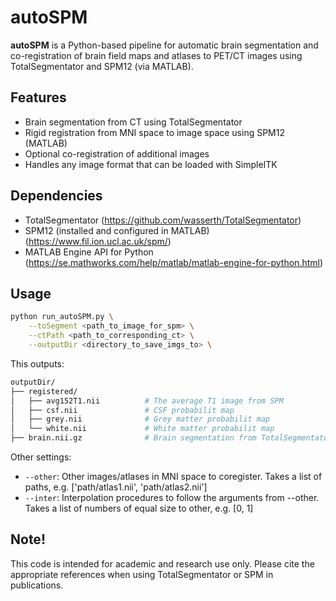 # autoSPM

**autoSPM** is a Python-based pipeline for automatic brain segmentation and co-registration of brain field maps and atlases to PET/CT images using TotalSegmentator and SPM12 (via MATLAB). 


## Features

- Brain segmentation from CT using TotalSegmentator
- Rigid registration from MNI space to image space using SPM12 (MATLAB)
- Optional co-registration of additional images
- Handles any image format that can be loaded with SimpleITK

## Dependencies

- TotalSegmentator (https://github.com/wasserth/TotalSegmentator)
- SPM12 (installed and configured in MATLAB) (https://www.fil.ion.ucl.ac.uk/spm/)
- MATLAB Engine API for Python (https://se.mathworks.com/help/matlab/matlab-engine-for-python.html)

## Usage

```bash
python run_autoSPM.py \
    --toSegment <path_to_image_for_spm> \
    --ctPath <path_to_corresponding_ct> \
    --outputDir <directory_to_save_imgs_to> \
```

This outputs:
```graphql
outputDir/
├── registered/        
│   ├── avg152T1.nii          # The average T1 image from SPM
│   ├── csf.nii               # CSF probabilit map
│   ├── grey.nii              # Grey matter probabilit map
│   └── white.nii             # White matter probabilit map
├── brain.nii.gz              # Brain segmentation from TotalSegmentator
```

Other settings:
* `--other`: Other images/atlases in MNI space to coregister. Takes a list of paths, e.g. ['path/atlas1.nii', 'path/atlas2.nii']
* `--inter`: Interpolation procedures to follow the arguments from --other. Takes a list of numbers of equal size to other, e.g. [0, 1]

## Note!
This code is intended for academic and research use only. Please cite the appropriate references when using TotalSegmentator or SPM in publications.
